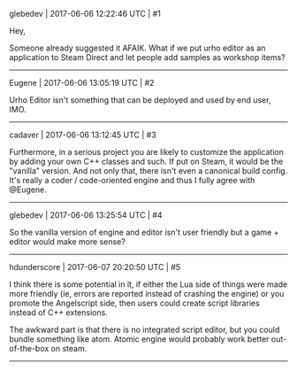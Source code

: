 glebedev | 2017-06-06 12:22:46 UTC | #1

Hey,

Someone already suggested it AFAIK. What if we put urho editor as an application to Steam Direct and let people add samples as workshop items?

-------------------------

Eugene | 2017-06-06 13:05:19 UTC | #2

Urho Editor isn't something that can be deployed and used by end user, IMO.

-------------------------

cadaver | 2017-06-06 13:12:45 UTC | #3

Furthermore, in a serious project you are likely to customize the application by adding your own C++ classes and such. If put on Steam, it would be the "vanilla" version. And not only that, there isn't even a canonical build config. It's really a coder / code-oriented engine and thus I fully agree with @Eugene.

-------------------------

glebedev | 2017-06-06 13:25:54 UTC | #4

So the vanilla version of engine and editor isn't user friendly but a game + editor would make more sense?

-------------------------

hdunderscore | 2017-06-07 20:20:50 UTC | #5

I think there is some potential in it, if either the Lua side of things were made more friendly (ie, errors are reported instead of crashing the engine) or you promote the Angelscript side, then users could create script libraries instead of C++ extensions.

The awkward part is that there is no integrated script editor, but you could bundle something like atom. Atomic engine would probably work better out-of-the-box on steam.

-------------------------

